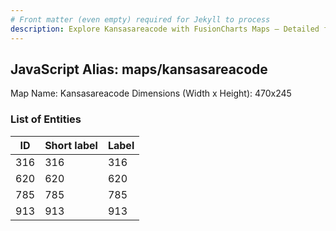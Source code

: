 ```yaml
---
# Front matter (even empty) required for Jekyll to process
description: Explore Kansasareacode with FusionCharts Maps – Detailed features for seamless integration. Try now & enhance your data visualization today! 
---
```


## JavaScript Alias: maps/kansasareacode

Map Name: Kansasareacode
Dimensions (Width x Height): 470x245





### List of Entities

ID | Short label | Label
---|---|---|
316|316|316
620|620|620
785|785|785
913|913|913

